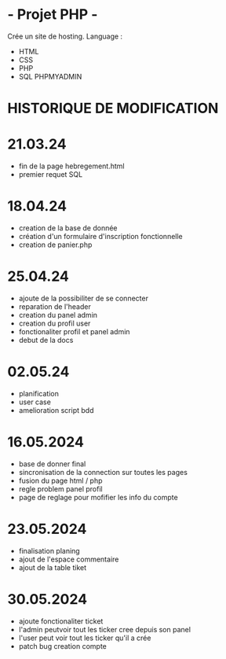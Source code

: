 # - Projet PHP -
Crée un site de hosting.
Language :
- HTML
- CSS
- PHP
- SQL
PHPMYADMIN


# HISTORIQUE DE MODIFICATION
# 21.03.24
- fin de la page hebregement.html
- premier requet SQL

# 18.04.24
- creation de la base de donnée
- création d'un formulaire d'inscription fonctionnelle
- creation de panier.php

# 25.04.24
- ajoute de la possibiliter de se connecter
- reparation de l'header
- creation du panel admin
- creation du profil user
- fonctionaliter profil et panel admin
- debut de la docs

# 02.05.24 
- planification
- user case
- amelioration script bdd

# 16.05.2024
- base de donner final
- sincronisation de la connection sur toutes les pages
- fusion du page html / php
- regle problem panel profil
- page de reglage pour mofifier les info du compte

# 23.05.2024
- finalisation planing
- ajout de l'espace commentaire
- ajout de la table tiket

# 30.05.2024
- ajoute fonctionaliter ticket
- l'admin peutvoir tout les ticker cree depuis son panel
- l'user peut voir tout les ticker qu'il a crée
- patch bug creation compte